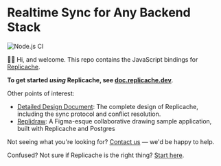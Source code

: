 # Realtime Sync for Any Backend Stack

![Node.js CI](https://github.com/rocicorp/replicache/workflows/Node.js%20CI/badge.svg)

👋🏼 Hi, and welcome. This repo contains the JavaScript bindings for [Replicache](https://replicache.dev).

**To get started *using* Replicache, see [doc.replicache.dev](https://doc.replicache.dev)**.

Other points of interest:
- [Detailed Design Document](./doc/docs/design.md): The complete design of Replicache, including the sync protocol and conflict resolution.
- [Replidraw](https://github.com/rocicorp/replidraw): A Figma-esque collaborative drawing sample application, built with Replicache and Postgres

Not seeing what you're looking for? [Contact us](https://replicache.dev/#contact) — we'd be happy to help.

Confused? Not sure if Replicache is the right thing? [Start here](https://replicache.dev).
